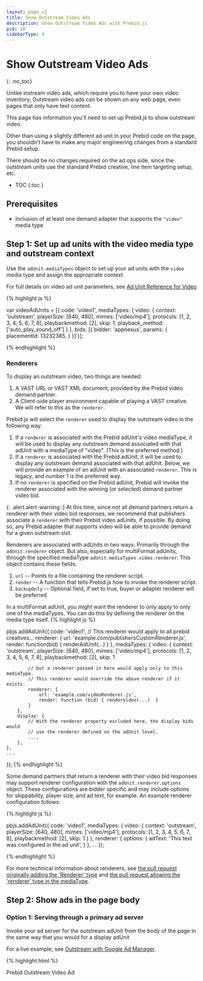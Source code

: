 ```yaml
---
layout: page_v2
title: Show Outstream Video Ads
description: Show Outstream Video Ads with Prebid.js
pid: 10
sidebarType: 4
---
```


<div class="bs-docs-section" markdown="1">

# Show Outstream Video Ads
{: .no_toc}

Unlike instream video ads, which require you to have your own video inventory, Outstream video ads can be shown on any web page, even pages that only have text content.

This page has information you'll need to set up Prebid.js to show outstream video.

Other than using a slightly different ad unit in your Prebid code on the page, you shouldn't have to make any major engineering changes from a standard Prebid setup.

There should be no changes required on the ad ops side, since the outstream units use the standard Prebid creative, line item targeting setup, etc.

* TOC
{:toc }

## Prerequisites

+ Inclusion of at least one demand adapter that supports the `"video"` media type

## Step 1: Set up ad units with the video media type and outstream context

Use the `adUnit.mediaTypes` object to set up your ad units with the `video` media type and assign the appropriate context

For full details on video ad unit parameters, see [Ad Unit Reference for Video]({{site.baseurl}}/dev-docs/adunit-reference.html#adunitmediatypesvideo)

{% highlight js %}

var videoAdUnits = [{
    code: 'video1',
    mediaTypes: {
        video: {
            context: 'outstream',
                playerSize: [640, 480],
                mimes: ['video/mp4'],
                protocols: [1, 2, 3, 4, 5, 6, 7, 8],
                playbackmethod: [2],
                skip: 1,
                playback_method: ['auto_play_sound_off']
        }
    },
    bids: [{
        bidder: 'appnexus',
        params: {
            placementId: 13232385,
        }
    }]
}];

{% endhighlight %}

### Renderers

To display an outstream video, two things are needed:

1. A VAST URL or VAST XML document, provided by the Prebid video demand partner.
2. A Client-side player environment capable of playing a VAST creative.  We will refer to this as the `renderer`.

Prebid.js will select the `renderer` used to display the outstream video in the following way:

1. If a `renderer` is associated with the Prebid adUnit's video mediaType, it will be used to display any outstream demand associated with that adUnit with a mediaType of "video". (This is the preferred method.)
2. If a `renderer` is associated with the Prebid adUnit, it will be used to display any outstream demand associated with that adUnit.  Below, we will provide an example of an adUnit with an associated `renderer`.  This is legacy, and number 1 is the preferred way.
3. If no `renderer` is specified on the Prebid adUnit, Prebid will invoke the renderer associated with the winning (or selected) demand partner video bid.

{: .alert.alert-warning :}
At this time, since not all demand partners return a renderer with their video bid responses, we recommend that publishers associate a `renderer` with their Prebid video adUnits, if possible.  By doing so, any Prebid adapter that supports video will be able to provide demand for a given outstream slot.

Renderers are associated with adUnits in two ways.
Primarily through the `adUnit.renderer` object. But also, especially for multiFormat adUnits, through the specified mediaType `adUnit.mediaTypes.video.renderer`.
This object contains these fields:

1. `url` -- Points to a file containing the renderer script.
2. `render` -- A function that tells Prebid.js how to invoke the renderer script.
3. `backupOnly` -- Optional field, if set to true, buyer or adapter renderer will be preferred


In a multiFormat adUnit, you might want the renderer to only apply to only one of the mediaTypes.  You can do this by defining the renderer on the media type itself.
{% highlight js %}

pbjs.addAdUnit({
    code: 'video1',
    // This renderer would apply to all prebid creatives...
    renderer: {
        url: 'example.com/publishersCustomRenderer.js',
        render: function(bid) { renderAdUnit(...)  }
    },
    mediaTypes: {
        video: {
            context: 'outstream',
            playerSize: [640, 480],
            mimes: ['video/mp4'],
            protocols: [1, 2, 3, 4, 5, 6, 7, 8],
            playbackmethod: [2],
            skip: 1

            // but a renderer passed in here would apply only to this mediaType.
            // This renderer would override the above renderer if it exists.
            renderer: {
                url: 'example.com/videoRenderer.js',
                render: function (bid) { renderVideo(...)  }
            }
        },
        display: {
            // With the renderer property excluded here, the display bids would
            // use the renderer defined on the adUnit level.
            ...,
        },
    },
    ...
});
{% endhighlight %}

Some demand partners that return a renderer with their video bid responses may support renderer configuration with the `adUnit.renderer.options` object. These configurations are bidder specific and may include options for skippability, player size, and ad text, for example. An example renderer configuration follows:

{% highlight js %}

pbjs.addAdUnit({
    code: 'video1',
    mediaTypes: {
        video: {
            context: 'outstream',
            playerSize: [640, 480],
            mimes: ['video/mp4'],
            protocols: [1, 2, 3, 4, 5, 6, 7, 8],
            playbackmethod: [2],
            skip: 1
        }
    },
    renderer: {
        options: {
            adText: 'This text was configured in the ad unit',
        }
    },
    ...
});

{% endhighlight %}

For more technical information about renderers, see [the pull request originally adding the 'Renderer' type](https://github.com/aclrys/Prebid.js/pull/1082) and [the pull request allowing the 'renderer' type in the mediaType](https://github.com/aclrys/Prebid.js/pull/5760).

## Step 2: Show ads in the page body

### Option 1: Serving through a primary ad server

Invoke your ad server for the outstream adUnit from the body of the page in the same way that you would for a display adUnit

For a live example, see [Outstream with Google Ad Manager]({{site.github.url}}/examples/video/outstream/pb-ve-outstream-dfp.html).

{% highlight html %}

<div id='video1'>
    <p>Prebid Outstream Video Ad</p>
    <script type='text/javascript'>
        googletag.cmd.push(function() {
            googletag.display('video1');
        });

    </script>
</div>

{% endhighlight %}

### Option 2: Serving without an ad server

Prebid can serve outstream demand directly without going through a primary ad server.

For a live example, see [Outstream without an Ad Server](/examples/video/outstream/pb-ve-outstream-no-server.html).

In the Prebid.js event queue, you'll need to add a function that:

1. Adds your video ad units
2. Requests bids, adding a callback that:
    1. Selects the bid that will serve for the appropriate adUnit
    2. Renders the ad

{% highlight js %}

pbjs.que.push(function () {
    pbjs.addAdUnits(videoAdUnits);
    pbjs.requestBids({
        timeout: 3000,
        bidsBackHandler: function (bids) {
            var highestCpmBids = pbjs.getHighestCpmBids('video1');
            pbjs.renderAd(document, highestCpmBids[0].adId);
        }
    });
});

{% endhighlight %}

For more information, see the API documentation for:

+ [requestBids](/dev-docs/publisher-api-reference/requestBids.html)
+ [getHighestCpmBids](/dev-docs/publisher-api-reference/getHighestCpmBids.html)
+ [renderAd](/dev-docs/publisher-api-reference/renderAd.html)

## Working Examples

Below, find links to end-to-end "working examples" demonstrating Prebid Outstream:

+ [Outstream with Google Ad Manager]({{site.github.url}}/examples/video/outstream/pb-ve-outstream-dfp.html)
+ [Outstream without an Ad Server]({{site.github.url}}/examples/video/outstream/pb-ve-outstream-no-server.html)

</div>
